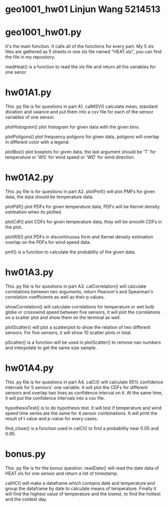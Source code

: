 # geo1001_hw01 Linjun Wang 5214513
# geo1001_hw01.py
It's the  main function. It calls all of the functions for every part.
My 5 xls files are gathered as 5 sheets in one xls file named "HEAT.xls", you can find the file in my repository.

readHeat() is a function to read the xls file and return all the variables for one senor.

# hw01A1.py
This .py file is for questions in part A1. 
calMSV() calculate mean, standard diviation and vaiance and put them into a csv file for each of the sensor variables of one sensor.

plotHistogram() plot histogram for given data with the given bins.

plotPoligons() plot frequency poligons for given data, poligons will overlap in different color with a legend.

plotBox() plot boxplots for given data, the last argument should be 'T' for temperature or 'WS' for wind speed or 'WD' for wind direction.

# hw01A2.py
This .py file is for questions in part A2. 
plotPmf() will plot PMFs for given data, the data should be temperature data.

plotPdf() plot PDFs for given temperature data, PDFs will be Kernel density estimation when its plotted.

plotCdf() plot CDFs for given temperature data, they will be smooth CDFs in the plot.

plotWS() plot PDFs in discontinuous form and Kernel density estimation overlap on the PDFs for wind speed data.

pmf() is a function to calculate the probablity of the given data.

# hw01A3.py
This .py file is for questions in part A3.
calCorrelation() will calculate correlations between two arguments, return Pearson's and Spearman's correlation coefficients as well as their p values.

showCorrelation() will calculate correlations for temperature or wet bulb globe or crosswind speed between five sensors, it will plot the correlations on a scatter plot and show them on the terminal as well.

plotScatter() will plot a scatterplot to show the relation of two different sensors. For five sensors, it will show 10 scatter plots in total.

pScatter() is a function will be used in plotScatter() to remove nan numbers and interpolate to get the same size sample.

# hw01A4.py
This .py file is for questions in part A4.
calCI() will calculate 95% confidence intervals for 5 sensors' one variable. It will plot the CDFs for different sensors and overlap two lines as confidence interval on it. At the same time, it will put the confidence intervals into a csv file.

hypothesisTest() is to do hypothesis test. It will test if temperature and wind speed time series are the same for 4 sensor combinations. It will print the result of t value and p-value for every cases.

find_close() is a function used in calCI() to find a probability near 0.05 and 0.95.

# bonus.py
This .py file is for the bonus question.
readDate() will read the date data of HEAT.xls for one sensor and return a list of timestamp.

calHC() will make a dataframe which contains date and temperature and group the dataframe by date to calculate means of temperature. Finally it will find the highest value of temperature and the lowest, to find the hottest and the coldest day.



